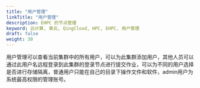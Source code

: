```yaml
---
title: "用户管理"
linkTitle: "用户管理"
description: EHPC 的节点管理
keyword: 云计算, 青云, QingCloud, HPC, EHPC, 用户管理
draft: false
weight: 30
---
```


用户管理可以查看当前集群中的所有用户，可以为此集群添加用户，其他人员可以通过此用户名远程登录到此集群的登录节点进行提交作业，可以为不同的用户选择是否进行存储隔离，普通用户只能在自己的目录下操作文件和软件，admin用户为系统最高权限的管理账号。

